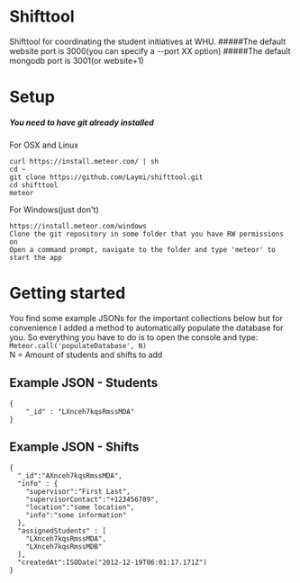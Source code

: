 # Shifttool
Shifttool for coordinating the student initiatives at WHU.
#####The default website port is 3000(you can specify a --port XX option)
#####The default mongodb port is 3001(or website+1)

# Setup
##### You need to have git already installed
For OSX and Linux
```
curl https://install.meteor.com/ | sh
cd ~
git clone https://github.com/Laymi/shifttool.git
cd shifttool
meteor
```
For Windows(just don't)
```
https://install.meteor.com/windows
Clone the git repository in some folder that you have RW permissions on
Open a command prompt, navigate to the folder and type 'meteor' to start the app
```
# Getting started
You find some example JSONs for the important collections below but for convenience I added a method to automatically populate the database for you.
So everything you have to do is to open the console and type:
`Meteor.call('populateDatabase', N)` <br/> N = Amount of students and shifts to add
## Example JSON - Students
```
{
    "_id" : "LXnceh7kqsRmssMDA"
}
```
## Example JSON - Shifts
```
{
  "_id":"AXnceh7kqsRmssMDA",
  "info" : {
    "supervisor":"First Last",
    "supervisorContact":"+123456789",
    "location":"some location",
    "info":"some information"
  },
  "assignedStudents" : [
    "LXnceh7kqsRmssMDA",
    "LXnceh7kqsRmssMDB"
  ],
  "createdAt":ISODate("2012-12-19T06:01:17.171Z")
}
```
